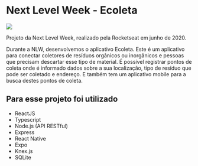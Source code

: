 # Next Level Week - Ecoleta

![](https://user-images.githubusercontent.com/38081852/83580830-6f63e200-a513-11ea-9a27-0a109ec1e4d0.png)

Projeto da Next Level Week, realizado pela Rocketseat em junho de 2020.

Durante a NLW, desenvolvemos o aplicativo Ecoleta. Este é um aplicativo para conectar coletores de resíduos orgânicos ou inorgânicos e pessoas que precisam descartar esse tipo de material. É possível registrar pontos de coleta onde é informado dados sobre a sua localização, tipo de resíduo que pode ser coletado e endereço. E também tem um aplicativo mobile para a busca destes pontos de coleta.

## Para esse projeto foi utilizado
 - ReactJS
 - Typescript
 - Node.js (API RESTful)
 - Express
 - React Native
 - Expo
 - Knex.js
 - SQLite
